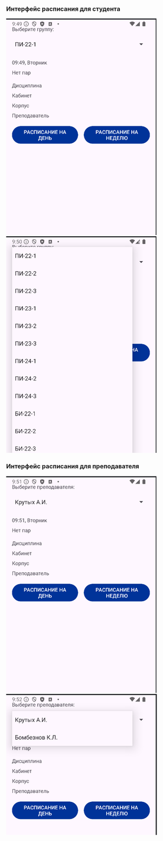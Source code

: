 ### Интерфейс расписания для студента
![alt text](README_images/image0.png)
![alt text](README_images/image1.png)

### Интерфейс расписания для преподавателя
![alt text](README_images/image2.png)
![alt text](README_images/image3.png)